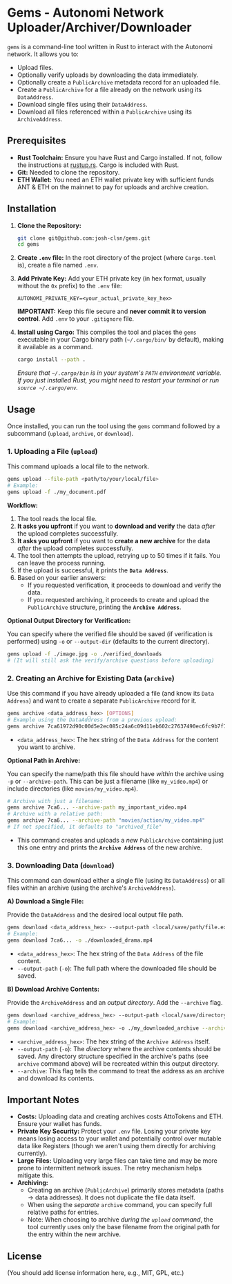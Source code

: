 # Gems - Autonomi Network Uploader/Archiver/Downloader

`gems` is a command-line tool written in Rust to interact with the Autonomi network. It allows you to:

*   Upload files.
*   Optionally verify uploads by downloading the data immediately.
*   Optionally create a `PublicArchive` metadata record for an uploaded file.
*   Create a `PublicArchive` for a file already on the network using its `DataAddress`.
*   Download single files using their `DataAddress`.
*   Download all files referenced within a `PublicArchive` using its `ArchiveAddress`.

## Prerequisites

*   **Rust Toolchain:** Ensure you have Rust and Cargo installed. If not, follow the instructions at [rustup.rs](https://rustup.rs/). Cargo is included with Rust.
*   **Git:** Needed to clone the repository.
*   **ETH Wallet:** You need an ETH wallet private key with sufficient funds ANT & ETH on the mainnet to pay for uploads and archive creation.

## Installation

1.  **Clone the Repository:**
    ```bash
    git clone git@github.com:josh-clsn/gems.git
    cd gems
    ```

2.  **Create `.env` file:** In the root directory of the project (where `Cargo.toml` is), create a file named `.env`.

3.  **Add Private Key:** Add your ETH private key (in hex format, usually without the `0x` prefix) to the `.env` file:
    ```dotenv
    AUTONOMI_PRIVATE_KEY=<your_actual_private_key_hex>
    ```
    **IMPORTANT:** Keep this file secure and **never commit it to version control**. Add `.env` to your `.gitignore` file.

4.  **Install using Cargo:** This compiles the tool and places the `gems` executable in your Cargo binary path (`~/.cargo/bin/` by default), making it available as a command.
    ```bash
    cargo install --path .
    ```
    *Ensure that `~/.cargo/bin` is in your system's `PATH` environment variable. If you just installed Rust, you might need to restart your terminal or run `source ~/.cargo/env`.* 

## Usage

Once installed, you can run the tool using the `gems` command followed by a subcommand (`upload`, `archive`, or `download`).

### 1. Uploading a File (`upload`)

This command uploads a local file to the network.

```bash
gems upload --file-path <path/to/your/local/file>
# Example:
gems upload -f ./my_document.pdf
```

**Workflow:**

1.  The tool reads the local file.
2.  **It asks you upfront** if you want to **download and verify** the data *after* the upload completes successfully.
3.  **It asks you upfront** if you want to **create a new archive** for the data *after* the upload completes successfully.
4.  The tool then attempts the upload, retrying up to 50 times if it fails. You can leave the process running.
5.  If the upload is successful, it prints the **`Data Address`**.
6.  Based on your earlier answers:
    *   If you requested verification, it proceeds to download and verify the data.
    *   If you requested archiving, it proceeds to create and upload the `PublicArchive` structure, printing the **`Archive Address`**.

**Optional Output Directory for Verification:**

You can specify where the verified file should be saved (if verification is performed) using `-o` or `--output-dir` (defaults to the current directory).

```bash
gems upload -f ./image.jpg -o ./verified_downloads
# (It will still ask the verify/archive questions before uploading)
```

### 2. Creating an Archive for Existing Data (`archive`)

Use this command if you have already uploaded a file (and know its `Data Address`) and want to create a separate `PublicArchive` record for it.

```bash
gems archive <data_address_hex> [OPTIONS]
# Example using the DataAddress from a previous upload:
gems archive 7ca61972d90c00d5e2ec085c24a6c09d11eb602c27637490ec6fc9b7f7cc7351
```

*   `<data_address_hex>`: The hex string of the `Data Address` for the content you want to archive.

**Optional Path in Archive:**

You can specify the name/path this file should have *within* the archive using `-p` or `--archive-path`. This can be just a filename (like `my_video.mp4`) or include directories (like `movies/my_video.mp4`).

```bash
# Archive with just a filename:
gems archive 7ca6... --archive-path my_important_video.mp4 
# Archive with a relative path:
gems archive 7ca6... --archive-path "movies/action/my_video.mp4"
# If not specified, it defaults to "archived_file"
```

*   This command creates and uploads a *new* `PublicArchive` containing just this one entry and prints the **`Archive Address`** of the new archive.

### 3. Downloading Data (`download`)

This command can download either a single file (using its `DataAddress`) or all files within an archive (using the archive's `ArchiveAddress`).

**A) Download a Single File:**

Provide the `DataAddress` and the desired local output file path.

```bash
gems download <data_address_hex> --output-path <local/save/path/file.ext>
# Example:
gems download 7ca6... -o ./downloaded_drama.mp4
```

*   `<data_address_hex>`: The hex string of the `Data Address` of the file content.
*   `--output-path` (`-o`): The full path where the downloaded file should be saved.

**B) Download Archive Contents:**

Provide the `ArchiveAddress` and an *output directory*. Add the `--archive` flag.

```bash
gems download <archive_address_hex> --output-path <local/save/directory> --archive
# Example:
gems download <archive_address_hex> -o ./my_downloaded_archive --archive
```

*   `<archive_address_hex>`: The hex string of the `Archive Address` itself.
*   `--output-path` (`-o`): The *directory* where the archive contents should be saved. Any directory structure specified in the archive's paths (see `archive` command above) will be recreated within this output directory.
*   `--archive`: This flag tells the command to treat the address as an archive and download its contents.

## Important Notes

*   **Costs:** Uploading data and creating archives costs AttoTokens and ETH. Ensure your wallet has funds.
*   **Private Key Security:** Protect your `.env` file. Losing your private key means losing access to your wallet and potentially control over mutable data like Registers (though we aren't using them directly for archiving currently).
*   **Large Files:** Uploading very large files can take time and may be more prone to intermittent network issues. The retry mechanism helps mitigate this.
*   **Archiving:** 
    *   Creating an archive (`PublicArchive`) primarily stores metadata (paths -> data addresses). It does not duplicate the file data itself.
    *   When using the *separate* `archive` command, you can specify full relative paths for entries.
    *   Note: When choosing to archive *during the `upload` command*, the tool currently uses only the base filename from the original path for the entry within the new archive.

## License

(You should add license information here, e.g., MIT, GPL, etc.) 
